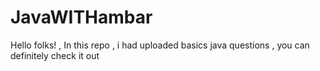 # JavaWITHambar
Hello folks! , In this repo , i had uploaded basics java questions , you can definitely check it out
